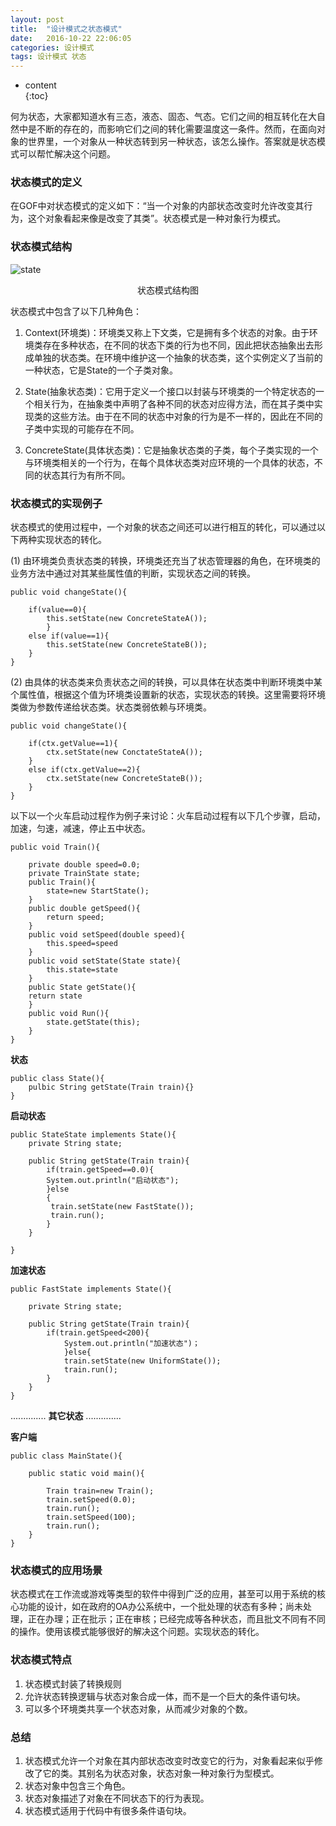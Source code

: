 ```yaml
---
layout: post
title:  "设计模式之状态模式"
date:   2016-10-22 22:06:05
categories: 设计模式
tags: 设计模式 状态
---
```

* content  
{:toc}   

何为状态，大家都知道水有三态，液态、固态、气态。它们之间的相互转化在大自然中是不断的存在的，而影响它们之间的转化需要温度这一条件。然而，在面向对象的世界里，一个对象从一种状态转到另一种状态，该怎么操作。答案就是状态模式可以帮忙解决这个问题。
  
### 状态模式的定义
  
在GOF中对状态模式的定义如下：“当一个对象的内部状态改变时允许改变其行为，这个对象看起来像是改变了其类”。状态模式是一种对象行为模式。
  




### 状态模式结构
  
![state](http://o886hn2n8.bkt.clouddn.com/DesignPattern/State/state.png)
  
<center>状态模式结构图</center>
  
状态模式中包含了以下几种角色：
  
1. Context(环境类)：环境类又称上下文类，它是拥有多个状态的对象。由于环境类存在多种状态，在不同的状态下类的行为也不同，因此把状态抽象出去形成单独的状态类。在环境中维护这一个抽象的状态类，这个实例定义了当前的一种状态，它是State的一个子类对象。
  
2. State(抽象状态类)：它用于定义一个接口以封装与环境类的一个特定状态的一个相关行为，在抽象类中声明了各种不同的状态对应得方法，而在其子类中实现类的这些方法。由于在不同的状态中对象的行为是不一样的，因此在不同的子类中实现的可能存在不同。
  
3. ConcreteState(具体状态类)：它是抽象状态类的子类，每个子类实现的一个与环境类相关的一个行为，在每个具体状态类对应环境的一个具体的状态，不同的状态其行为有所不同。
  
### 状态模式的实现例子
  
状态模式的使用过程中，一个对象的状态之间还可以进行相互的转化，可以通过以下两种实现状态的转化。
  
(1)
由环境类负责状态类的转换，环境类还充当了状态管理器的角色，在环境类的业务方法中通过对其某些属性值的判断，实现状态之间的转换。
  
    public void changeState(){
    
        if(value==0){
            this.setState(new ConcreteStateA());
            }
        else if(value==1){
            this.setState(new ConcreteStateB());
        }
    }
  
(2)
由具体的状态类来负责状态之间的转换，可以具体在状态类中判断环境类中某个属性值，根据这个值为环境类设置新的状态，实现状态的转换。这里需要将环境类做为参数传递给状态类。状态类弱依赖与环境类。
  
    public void changeState(){
        
        if(ctx.getValue==1){
            ctx.setState(new ConctateStateA());
        }
        else if(ctx.getValue==2){
            ctx.setState(new ConcreteStateB());
        }
    }
  
以下以一个火车启动过程作为例子来讨论：火车启动过程有以下几个步骤，启动，加速，匀速，减速，停止五中状态。
  
    public void Train(){

        private double speed=0.0;
        private TrainState state;
        public Train(){
            state=new StartState();
        }
        public double getSpeed(){
            return speed;
        }
        public void setSpeed(double speed){
            this.speed=speed
        }
        public void setState(State state){
            this.state=state
        }
        public State getState(){
        return state
        }
        public void Run(){
            state.getState(this);
        }
    }
  
**状态**
  
    public class State(){
        pulbic String getState(Train train){}
    }
  
**启动状态**
  
    public StateState implements State(){
        private String state;
        
        public String getState(Train train){
            if(train.getSpeed==0.0){
            System.out.println("启动状态");
            }else
            {
             train.setState(new FastState());
             train.run();
            }
        }

    }
  
**加速状态**
  
    public FastState implements State(){
        
        private String state;

        public String getState(Train train){
            if(train.getSpeed<200){
                System.out.println("加速状态")；
                }else{
                train.setState(new UniformState());
                train.run();
            }
        }
    }
  
..............
**其它状态**
..............
  
**客户端**
  
    public class MainState(){
    
        public static void main(){
            
            Train train=new Train();
            train.setSpeed(0.0);
            train.run();
            train.setSpeed(100);
            train.run();
        }
    }
  
### 状态模式的应用场景
  
状态模式在工作流或游戏等类型的软件中得到广泛的应用，甚至可以用于系统的核心功能的设计，如在政府的OA办公系统中，一个批处理的状态有多种；尚未处理，正在办理；正在批示；正在审核；已经完成等各种状态，而且批文不同有不同的操作。使用该模式能够很好的解决这个问题。实现状态的转化。
  
### 状态模式特点
  
1. 状态模式封装了转换规则
2. 允许状态转换逻辑与状态对象合成一体，而不是一个巨大的条件语句块。
3. 可以多个环境类共享一个状态对象，从而减少对象的个数。
  
### 总结
  
1. 状态模式允许一个对象在其内部状态改变时改变它的行为，对象看起来似乎修改了它的类。其别名为状态对象，状态对象一种对象行为型模式。
2. 状态对象中包含三个角色。
3. 状态对象描述了对象在不同状态下的行为表现。
4. 状态模式适用于代码中有很多条件语句块。
